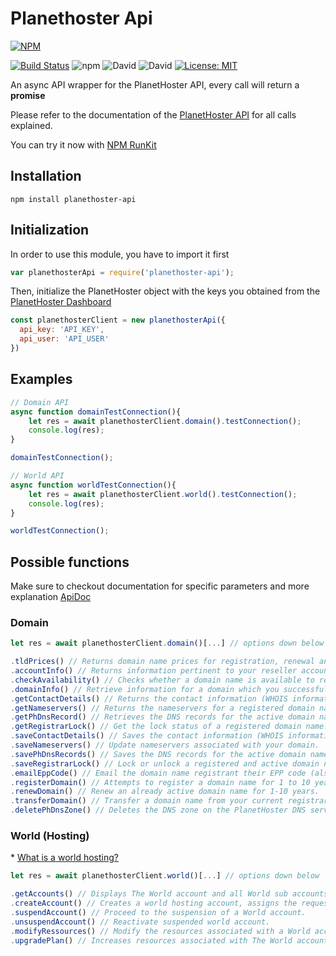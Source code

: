 # Planethoster Api

[![NPM](https://nodei.co/npm/planethoster-api.png)](https://nodei.co/npm/planethoster-api/)

[![Build Status](https://travis-ci.org/PlanetHoster/planethoster-node.svg?branch=master)](https://travis-ci.org/PlanetHoster/planethoster-node)
![npm](https://img.shields.io/npm/dw/planethoster-api.svg)
![David](https://img.shields.io/david/dev/PlanetHoster/planethoster-node.svg)
![David](https://img.shields.io/david/PlanetHoster/planethoster-node.svg)
[![License: MIT](https://img.shields.io/badge/License-MIT-yellow.svg)](https://opensource.org/licenses/MIT)

An async API wrapper for the PlanetHoster API, every call will return a __promise__

Please refer to the documentation of the [PlanetHoster API](https://apidoc.planethoster.com/) for all calls explained.

You can try it now with [NPM RunKit](https://npm.runkit.com/planethoster-api)

## Installation
    npm install planethoster-api

## Initialization
In order to use this module, you have to import it first

```javascript
var planethosterApi = require('planethoster-api');
```

Then, initialize the PlanetHoster object with the keys you obtained from the [PlanetHoster Dashboard](https://my.planethoster.com/)

```javascript
const planethosterClient = new planethosterApi({
  api_key: 'API_KEY',
  api_user: 'API_USER'
})
```

## Examples
```javascript
// Domain API
async function domainTestConnection(){
    let res = await planethosterClient.domain().testConnection();
    console.log(res);
}

domainTestConnection();

// World API
async function worldTestConnection(){
    let res = await planethosterClient.world().testConnection();
    console.log(res);
}

worldTestConnection();
```

## Possible functions
Make sure to checkout documentation for specific parameters and more explanation [ApiDoc](https://apidoc.planethoster.com/)
### Domain
```javascript
let res = await planethosterClient.domain()[...] // options down below
```
```javascript
.tldPrices() // Returns domain name prices for registration, renewal and transfer.
.accountInfo() // Returns information pertinent to your reseller account. (active doamin, credit left, etc..)
.checkAvailability() // Checks whether a domain name is available to register.
.domainInfo() // Retrieve information for a domain which you successfully registered or created a transfer order.
.getContactDetails() // Returns the contact information (WHOIS information) for the active domain name.
.getNameservers() // Returns the nameservers for a registered domain name.
.getPhDnsRecord() // Retrieves the DNS records for the active domain name registered with PlanetHoster.
.getRegistrarLock() // Get the lock status of a registered domain name.
.saveContactDetails() // Saves the contact information (WHOIS information) for the given active domain name.
.saveNameservers() // Update nameservers associated with your domain.
.savePhDnsRecords() // Saves the DNS records for the active domain name registered with PlanetHoster.
.saveRegistrarLock() // Lock or unlock a registered and active domain name.
.emailEppCode() // Email the domain name registrant their EPP code (also called Auth Info) for the given domain.
.registerDomain() // Attempts to register a domain name for 1 to 10 years.
.renewDomain() // Renew an already active domain name for 1-10 years.
.transferDomain() // Transfer a domain name from your current registrar to PlanetHoster.
.deletePhDnsZone() // Deletes the DNS zone on the PlanetHoster DNS servers for the given domain.
```
### World (Hosting)
\* [What is a world hosting?](https://www.planethoster.com/en/World-Hosting)
```javascript
let res = await planethosterClient.world()[...] // options down below
```
```javascript
.getAccounts() // Displays The World account and all World sub accounts information.
.createAccount() // Creates a world hosting account, assigns the requested resources and install a CMS
.suspendAccount() // Proceed to the suspension of a World account.
.unsuspendAccount() // Reactivate suspended world account.
.modifyRessources() // Modify the resources associated with a World account.
.upgradePlan() // Increases resources associated with The World account.
```
